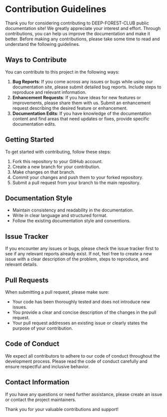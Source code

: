 # Contribution Guidelines

Thank you for considering contributing to DEEP-FOREST-CLUB public documentation site! We greatly appreciate your interest and effort. Through contributions, you can help us improve the documentation and make it better. Before making any contributions, please take some time to read and understand the following guidelines.

## Ways to Contribute

You can contribute to this project in the following ways:

1. **Bug Reports**: If you come across any issues or bugs while using our documentation site, please submit detailed bug reports. Include steps to reproduce and relevant information.
2. **Enhancement Requests**: If you have ideas for new features or improvements, please share them with us. Submit an enhancement request describing the desired feature or enhancement.
3. **Documentation Edits**: If you have knowledge of the documentation content and find areas that need updates or fixes, provide specific documentation edits.

## Getting Started

To get started with contributing, follow these steps:

1. Fork this repository to your GitHub account.
2. Create a new branch for your contribution.
3. Make changes on that branch.
4. Commit your changes and push them to your forked repository.
5. Submit a pull request from your branch to the main repository.

## Documentation Style

- Maintain consistency and readability in the documentation.
- Write in clear language and structured format.
- Follow the existing documentation style and conventions.

## Issue Tracker

If you encounter any issues or bugs, please check the issue tracker first to see if any relevant reports already exist. If not, feel free to create a new issue with a clear description of the problem, steps to reproduce, and relevant details.

## Pull Requests

When submitting a pull request, please make sure:

- Your code has been thoroughly tested and does not introduce new issues.
- You provide a clear and concise description of the changes in the pull request.
- Your pull request addresses an existing issue or clearly states the purpose of your contribution.

## Code of Conduct

We expect all contributors to adhere to our code of conduct throughout the development process. Please read the code of conduct carefully and ensure respectful and inclusive behavior.

## Contact Information

If you have any questions or need further assistance, please create an issue or contact the project maintainers.

Thank you for your valuable contributions and support!
